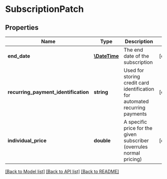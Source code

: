 # SubscriptionPatch

## Properties
Name | Type | Description | Notes
------------ | ------------- | ------------- | -------------
**end_date** | [**\DateTime**](\DateTime.md) | The end date of the subscription | [optional] 
**recurring_payment_identification** | **string** | Used for storing credit card identification for automated recurring payments | [optional] 
**individual_price** | **double** | A specific price for the given subscriber (overrules normal pricing) | [optional] 

[[Back to Model list]](../../README.md#documentation-for-models) [[Back to API list]](../../README.md#documentation-for-api-endpoints) [[Back to README]](../../README.md)

